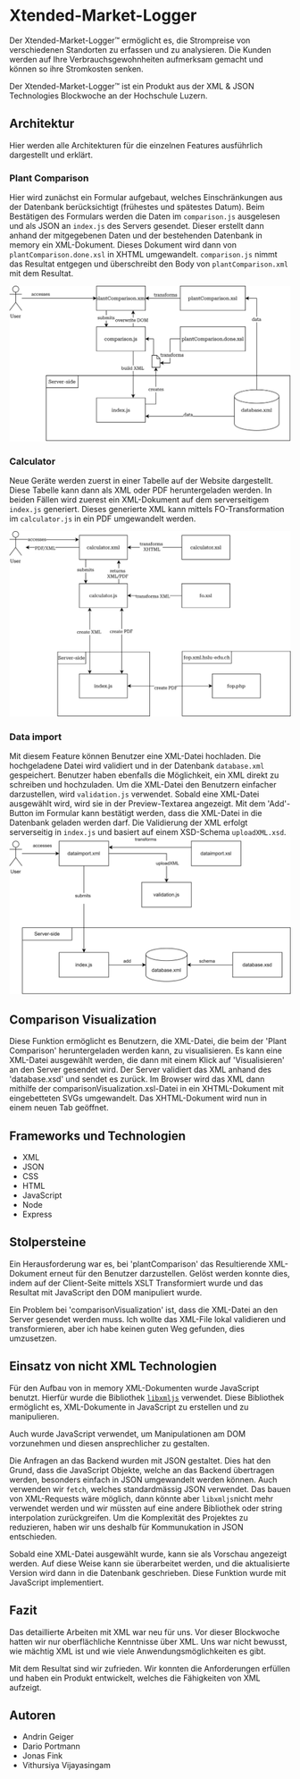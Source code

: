 # Xtended-Market-Logger

Der Xtended-Market-Logger&trade; ermöglicht es, die Strompreise von verschiedenen Standorten zu erfassen und zu analysieren. Die Kunden werden auf Ihre Verbrauchsgewohnheiten aufmerksam gemacht und können so ihre Stromkosten senken.

Der Xtended-Market-Logger&trade; ist ein Produkt aus der XML & JSON Technologies Blockwoche an der Hochschule Luzern.

## Architektur
Hier werden alle Architekturen für die einzelnen Features ausführlich dargestellt und erklärt.

### Plant Comparison

Hier wird zunächst ein Formular aufgebaut, welches Einschränkungen aus der Datenbank berücksichtigt (frühestes und spätestes Datum). Beim Bestätigen des Formulars werden die Daten im `comparison.js` ausgelesen und als JSON an `index.js` des Servers gesendet. Dieser erstellt dann anhand der mitgegebenen Daten und der bestehenden Datenbank in memory ein XML-Dokument. Dieses Dokument wird dann von `plantComparison.done.xsl` in XHTML umgewandelt. `comparison.js` nimmt das Resultat entgegen und überschreibt den Body von `plantComparison.xml` mit dem Resultat.

![alt text](./documentation/images/comparison.svg)

### Calculator

Neue Geräte werden zuerst in einer Tabelle auf der Website dargestellt. Diese Tabelle kann dann als XML oder PDF heruntergeladen werden. In beiden Fällen wird zuerest ein XML-Dokument auf dem serverseitigem `index.js` generiert. Dieses generierte XML kann mittels FO-Transformation im `calculator.js` in ein PDF umgewandelt werden.

![alt text](./documentation/images/calculator.svg)

### Data import
Mit diesem Feature können Benutzer eine XML-Datei hochladen. Die hochgeladene Datei wird validiert und in der Datenbank `database.xml` gespeichert. Benutzer haben ebenfalls die Möglichkeit, ein XML direkt zu schreiben und hochzuladen. Um die XML-Datei den Benutzern einfacher darzustellen, wird `validation.js` verwendet. Sobald eine XML-Datei ausgewählt wird, wird sie in der Preview-Textarea angezeigt. Mit dem 'Add'-Button im Formular kann bestätigt werden, dass die XML-Datei in die Datenbank geladen werden darf. Die Validierung der XML erfolgt serverseitig in `index.js` und basiert auf einem XSD-Schema `uploadXML.xsd`.
![alt text](./documentation/images/dataimport.svg)

## Comparison Visualization

Diese Funktion ermöglicht es Benutzern, die XML-Datei, die beim der 'Plant Comparison' heruntergeladen werden kann, zu visualisieren. Es kann eine XML-Datei ausgewählt werden, die dann mit einem Klick auf 'Visualisieren' an den Server gesendet wird. Der Server validiert das XML anhand des 'database.xsd' und sendet es zurück. Im Browser wird das XML dann mithilfe der comparisonVisualization.xsl-Datei in ein XHTML-Dokument mit eingebetteten SVGs umgewandelt. Das XHTML-Dokument wird nun in einem neuen Tab geöffnet.

## Frameworks und Technologien

- XML
- JSON
- CSS
- HTML
- JavaScript
- Node
- Express

## Stolpersteine

Ein Herausforderung war es, bei 'plantComparison' das Resultierende XML-Dokument erneut für den Benutzer darzustellen. Gelöst werden konnte dies, indem auf der Client-Seite mittels XSLT Transformiert wurde und das Resultat mit JavaScript den DOM manipuliert wurde.

Ein Problem bei 'comparisonVisualization' ist, dass die XML-Datei an den Server gesendet werden muss. Ich wollte das XML-File lokal validieren und transformieren, aber ich habe keinen guten Weg gefunden, dies umzusetzen.

## Einsatz von nicht XML Technologien

Für den Aufbau von in memory XML-Dokumenten wurde JavaScript benutzt. Hierfür wurde die Bibliothek [`libxmljs`](https://www.npmjs.com/package/libxmljs) verwendet. Diese Bibliothek ermöglicht es, XML-Dokumente in JavaScript zu erstellen und zu manipulieren.

Auch wurde JavaScript verwendet, um Manipulationen am DOM vorzunehmen und diesen ansprechlicher zu gestalten.

Die Anfragen an das Backend wurden mit JSON gestaltet. Dies hat den Grund, dass die JavaScript Objekte, welche an das Backend übertragen werden, besonders einfach in JSON umgewandelt werden können. Auch verwenden wir `fetch`, welches standardmässig JSON verwendet. Das bauen von XML-Requests wäre möglich, dann könnte aber `libxmljs`nicht mehr verwendet werden und wir müssten auf eine andere Bibliothek oder string interpolation zurückgreifen. Um die Komplexität des Projektes zu reduzieren, haben wir uns deshalb für Kommunukation in JSON entschieden.

Sobald eine XML-Datei ausgewählt wurde, kann sie als Vorschau angezeigt werden. Auf diese Weise kann sie überarbeitet werden, und die aktualisierte Version wird dann in die Datenbank geschrieben. Diese Funktion wurde mit JavaScript implementiert.

## Fazit

Das detaillierte Arbeiten mit XML war neu für uns. Vor dieser Blockwoche hatten wir nur oberflächliche Kenntnisse über XML. Uns war nicht bewusst, wie mächtig XML ist und wie viele Anwendungsmöglichkeiten es gibt.

Mit dem Resultat sind wir zufrieden. Wir konnten die Anforderungen erfüllen und haben ein Produkt entwickelt, welches die Fähigkeiten von XML aufzeigt.

## Autoren

- Andrin Geiger
- Dario Portmann
- Jonas Fink
- Vithursiya Vijayasingam
